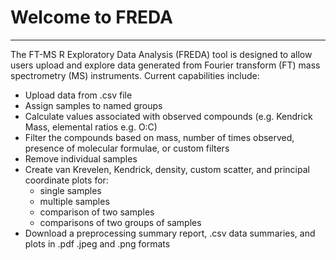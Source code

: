 # Welcome to FREDA

***

The FT-MS R Exploratory Data Analysis (FREDA) tool is designed to allow users upload and explore data generated from Fourier transform (FT) mass spectrometry (MS) instruments. Current capabilities include:

* Upload data from .csv file  
* Assign samples to named groups
* Calculate values associated with observed compounds (e.g. Kendrick Mass, elemental ratios e.g. O:C)
* Filter the compounds based on mass, number of times observed, presence of molecular formulae, or custom filters
* Remove individual samples
* Create van Krevelen, Kendrick, density, custom scatter, and principal coordinate plots for:  
  * single samples
  * multiple samples
  * comparison of two samples
  * comparisons of two groups of samples
* Download a preprocessing summary report, .csv data summaries, and plots in .pdf .jpeg and .png formats
